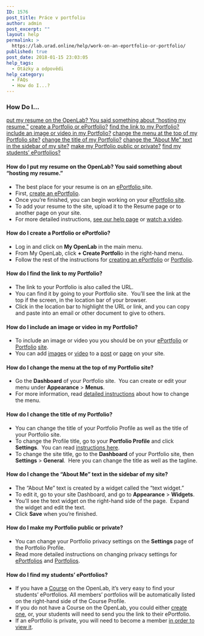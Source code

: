 ```yaml
---
ID: 1576
post_title: Práce v portfoliu
author: admin
post_excerpt: ""
layout: help
permalink: >
  https://lab.urad.online/help/work-on-an-eportfolio-or-portfolio/
published: true
post_date: 2018-01-15 23:03:05
help_tags:
  - Otázky a odpovědi
help_category:
  - FAQs
  - How do I...?
---
```

<h3>How Do I…</h3>
<a href="https://lab.urad.online/help/work-on-an-eportfolio-or-portfolio/#resume">put my resume on the OpenLab? You said something about “hosting my resume.”</a>
<a href="https://lab.urad.online/help/work-on-an-eportfolio-or-portfolio/#createportfolio">create a Portfolio or ePortfolio?</a>
<a href="https://lab.urad.online/help/work-on-an-eportfolio-or-portfolio/#findlink">find the link to my Portfolio?</a>
<a href="https://lab.urad.online/help/work-on-an-eportfolio-or-portfolio/#image">include an image or video in my Portfolio?</a>
<a href="https://lab.urad.online/help/work-on-an-eportfolio-or-portfolio/#changemenu">change the menu at the top of my Portfolio site?</a>
<a href="https://lab.urad.online/help/work-on-an-eportfolio-or-portfolio/#changetitle">change the title of my Portfolio?</a>
<a href="https://lab.urad.online/help/work-on-an-eportfolio-or-portfolio/#changetext">change the “About Me” text in the sidebar of my site?</a>
<a href="https://lab.urad.online/help/work-on-an-eportfolio-or-portfolio/#privacy">make my Portfolio public or private?</a>
<a href="https://lab.urad.online/help/work-on-an-eportfolio-or-portfolio/#findstudents">find my students’ ePortfolios?</a>
<h4>How do I put my resume on the OpenLab? You said something about “hosting my resume.”</h4>
<ul>
 	<li>The best place for your resume is on an <a href="https://lab.urad.online/help/help-category/student-eportfolios/">ePortfolio </a>site.</li>
 	<li>First, <a href="https://lab.urad.online/help/creating-an-eportfolio/">create an ePortfolio</a>.</li>
 	<li>Once you’re finished, you can begin working on your <a href="https://lab.urad.online/help/setting-up-your-eportfolio-site/">ePortfolio site</a>.</li>
 	<li>To add your resume to the site, upload it to the Resume page or to another page on your site.</li>
 	<li>For more detailed instructions, <a href="https://lab.urad.online/help/adding-images-to-your-site/">see our help page</a> or <a href="http://websupport1.citytech.cuny.edu/eportfolio_student_videos/InsertMedia/InsertMedia.html">watch a video</a>.</li>
</ul>
<h4>How do I create a Portfolio or ePortfolio?</h4>
<ul>
 	<li>Log in and click on <strong>My OpenLab</strong> in the main menu.</li>
 	<li>From My OpenLab, click <strong>+ Create Portfoli</strong>o in the right-hand menu.</li>
 	<li>Follow the rest of the instructions for <a href="https://lab.urad.online/help/creating-an-eportfolio/">creating an ePortfolio</a> or <a href="https://lab.urad.online/help/creating-a-portfolio/">Portfolio</a>.</li>
</ul>
<h4>How do I find the link to my Portfolio?</h4>
<ul>
 	<li>The link to your Portfolio is also called the URL.</li>
 	<li>You can find it by going to your Portfolio site.  You’ll see the link at the top if the screen, in the location bar of your browser.</li>
 	<li>Click in the location bar to highlight the URL or link, and you can copy and paste into an email or other document to give to others.</li>
</ul>
<h4>How do I include an image or video in my Portfolio?</h4>
<ul>
 	<li>To include an image or video you you should be on your <a href="https://lab.urad.online/help/setting-up-your-eportfolio-site/">ePortfolio</a> or <a href="https://lab.urad.online/help/setting-up-your-portfolio-site/">Portfolio</a> <a href="https://lab.urad.online/help/help-category/sites-on-the-openlab/">site</a>.</li>
 	<li>You can add <a href="https://lab.urad.online/help/adding-images-to-your-site/">images</a> or <a href="https://lab.urad.online/help/adding-video-to-your-site/">video</a> to a <a href="https://lab.urad.online/help/writing-a-post/">post</a> or <a href="https://lab.urad.online/help/creating-pages-on-your-site/">page</a> on your site.</li>
</ul>
<h4>How do I change the menu at the top of my Portfolio site?</h4>
<ul>
 	<li>Go the <strong>Dashboard</strong> of your Portfolio site.  You can create or edit your menu under <strong>Appearance</strong> &gt; <strong>Menus</strong>.</li>
 	<li>For more information, read <a href="https://lab.urad.online/help/changing-the-menu-on-your-site/">detailed instructions</a> about how to change the menu.</li>
</ul>
<h4>How do I change the title of my Portfolio?</h4>
<ul>
 	<li>You can change the title of your Portfolio Profile as well as the title of your Portfolio site.</li>
 	<li>To change the Profile title, go to your <strong>Portfolio Profile</strong> and click <strong>Settings</strong>.  You can read <a href="https://lab.urad.online/help/changing-privacy-and-other-settings-on-an-eportfolio/">instructions here</a>.</li>
 	<li>To change the site title, go to the <strong>Dashboard</strong> of your Portfolio site, then <strong>Settings</strong> &gt; <strong>General</strong>.  Here you can change the title as well as the tagline.</li>
</ul>
<h4>How do I change the “About Me” text in the sidebar of my site?</h4>
<ul>
 	<li>The “About Me” text is created by a widget called the “text widget.”</li>
 	<li>To edit it, go to your site Dashboard, and go to <strong>Appearance</strong> &gt; <strong>Widgets</strong>.</li>
 	<li>You’ll see the text widget on the right-hand side of the page.  Expand the widget and edit the text.</li>
 	<li>Click <strong>Save</strong> when you’re finished.</li>
</ul>
<h4>How do I make my Portfolio public or private?</h4>
<ul>
 	<li>You can change your Portfolio privacy settings on the <strong>Settings</strong> page of the Portfolio Profile.</li>
 	<li>Read more detailed instructions on changing privacy settings for <a href="https://lab.urad.online/help/changing-privacy-and-other-settings-on-an-eportfolio#privacy">ePortfolios</a> and <a href="https://lab.urad.online/help/changing-portfolio-settings#privacy">Portfolios</a>.</li>
</ul>
<h4>How do I find my students’ ePortfolios?</h4>
<ul>
 	<li>If you have a <a href="https://lab.urad.online/help/what-is-a-course-on-the-openlab/">Course</a> on the OpenLab, it’s very easy to find your students’ ePortfolios. All members’ portfolios will be automatically listed on the right-hand side of the Course Profile.</li>
 	<li>If you do not have a Course on the OpenLab, you could either <a href="https://lab.urad.online/help/creating-a-course-faculty-only/">create one</a>, or, your students will need to send you the link to their ePortfolio.</li>
 	<li>If an ePortfolio is private, you will need to become a member <a href="https://lab.urad.online/help/changing-privacy-and-other-settings-on-an-eportfolio#accesslist">in order to view it</a>.</li>
</ul>
